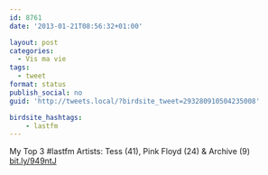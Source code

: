 ```yaml
---
id: 8761
date: '2013-01-21T08:56:32+01:00'

layout: post
categories:
  - Vis ma vie
tags:
  - tweet
format: status
publish_social: no
guid: 'http://tweets.local/?birdsite_tweet=293280910504235008'

birdsite_hashtags:
    - lastfm
---
```


My Top 3 #lastfm Artists: Tess (41), Pink Floyd (24) &amp; Archive (9) [bit.ly/949ntJ](http://bit.ly/949ntJ)